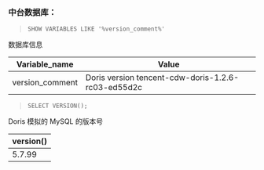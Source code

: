 ### 中台数据库：


> `SHOW VARIABLES LIKE '%version_comment%'`

数据库信息

| Variable_name   | Value                                              |
| --------------- | -------------------------------------------------- |
| version_comment | Doris version tencent-cdw-doris-1.2.6-rc03-ed55d2c |

> `SELECT VERSION();`

Doris 模拟的 MySQL 的版本号

| version() |
| --------- |
| 5.7.99    |

